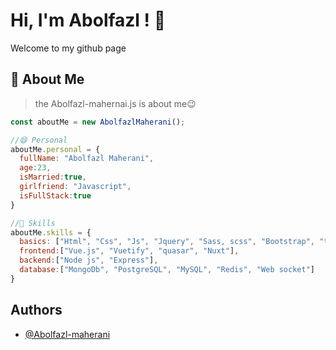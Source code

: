 
# Hi, I'm Abolfazl ! 👋
Welcome to my github page



## 🚀 About Me
> the Abolfazl-mahernai.js is about me😉
```js
const aboutMe = new AbolfazlMaherani();

//😄 Personal
aboutMe.personal = {
  fullName: "Abolfazl Maherani",
  age:23,
  isMarried:true,
  girlfriend: "Javascript",
  isFullStack:true
}

//🔦 Skills 
aboutMe.skills = {
  basics: ["Html", "Css", "Js", "Jquery", "Sass, scss", "Bootstrap", "tailwind", "windicss"],
  frontend:["Vue.js", "Vuetify", "quasar", "Nuxt"],
  backend:["Node js", "Express"],
  database:["MongoDb", "PostgreSQL", "MySQL", "Redis", "Web socket"]
}
```



## Authors

- [@Abolfazl-maherani](https://github.com/Abolfazl-maherani)


